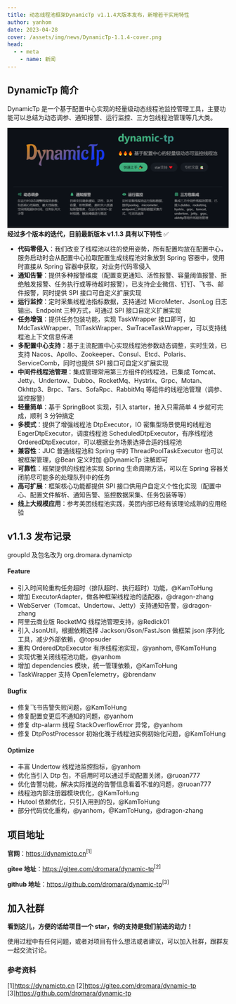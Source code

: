 ```yaml
---
title: 动态线程池框架DynamicTp v1.1.4大版本发布，新增若干实用特性
author: yanhom
date: 2023-04-28
cover: /assets/img/news/DynamicTp-1.1.4-cover.png
head:
  - - meta
    - name: 新闻
---
```


## DynamicTp 简介

DynamicTp 是一个基于配置中心实现的轻量级动态线程池监控管理工具，主要功能可以总结为动态调参、通知报警、运行监控、三方包线程池管理等几大类。

![](/assets/img/news/DynamicTp-1.1.4-cover.png)
**经过多个版本的迭代，目前最新版本 v1.1.3 具有以下特性** ✅

- **代码零侵入**：我们改变了线程池以往的使用姿势，所有配置均放在配置中心，服务启动时会从配置中心拉取配置生成线程池对象放到 Spring 容器中，使用时直接从 Spring 容器中获取，对业务代码零侵入
- **通知告警**：提供多种报警维度（配置变更通知、活性报警、容量阈值报警、拒绝触发报警、任务执行或等待超时报警），已支持企业微信、钉钉、飞书、邮件报警，同时提供 SPI 接口可自定义扩展实现
- **运行监控**：定时采集线程池指标数据，支持通过 MicroMeter、JsonLog 日志输出、Endpoint 三种方式，可通过 SPI 接口自定义扩展实现
- **任务增强**：提供任务包装功能，实现 TaskWrapper 接口即可，如 MdcTaskWrapper、TtlTaskWrapper、SwTraceTaskWrapper，可以支持线程池上下文信息传递
- **多配置中心支持**：基于主流配置中心实现线程池参数动态调整，实时生效，已支持 Nacos、Apollo、Zookeeper、Consul、Etcd、Polaris、ServiceComb，同时也提供 SPI 接口可自定义扩展实现
- **中间件线程池管理**：集成管理常用第三方组件的线程池，已集成 Tomcat、Jetty、Undertow、Dubbo、RocketMq、Hystrix、Grpc、Motan、Okhttp3、Brpc、Tars、SofaRpc、RabbitMq 等组件的线程池管理（调参、监控报警）
- **轻量简单**：基于 SpringBoot 实现，引入 starter，接入只需简单 4 步就可完成，顺利 3 分钟搞定
- **多模式**：提供了增强线程池 DtpExecutor，IO 密集型场景使用的线程池 EagerDtpExecutor，调度线程池 ScheduledDtpExecutor，有序线程池 OrderedDtpExecutor，可以根据业务场景选择合适的线程池
- **兼容性**：JUC 普通线程池和 Spring 中的 ThreadPoolTaskExecutor 也可以被框架管理，@Bean 定义时加 @DynamicTp 注解即可
- **可靠性**：框架提供的线程池实现 Spring 生命周期方法，可以在 Spring 容器关闭前尽可能多的处理队列中的任务
- **高可扩展**：框架核心功能都提供 SPI 接口供用户自定义个性化实现（配置中心、配置文件解析、通知告警、监控数据采集、任务包装等等）
- **线上大规模应用**：参考美团线程池实践，美团内部已经有该理论成熟的应用经验

## v1.1.3 发布记录

groupId 及包名改为 org.dromara.dynamictp

#### Feature

- 引入时间轮重构任务超时（排队超时、执行超时）功能，@KamToHung
- 增加 ExecutorAdapter，做各种框架线程池的适配器，@dragon-zhang
- WebServer（Tomcat、Undertow、Jetty）支持通知告警，@dragon-zhang
- 阿里云商业版 RocketMQ 线程池管理支持，@Redick01
- 引入 JsonUtil，根据依赖选择 Jackson/Gson/FastJson 做框架 json 序列化工具，减少外部依赖，@topsuder
- 重构 OrderedDtpExecutor 有序线程池实现，@yanhom, @KamToHung
- 实现优雅关闭线程池功能，@yanhom
- 增加 dependencies 模块，统一管理依赖，@KamToHung
- TaskWrapper 支持 OpenTelemetry，@brendanv

#### Bugfix

- 修复飞书告警失败问题，@KamToHung
- 修复配置变更后不通知的问题，@yanhom
- 修复 dtp-alarm 线程 StackOverflowError 异常，@yanhom
- 修复 DtpPostProcessor 初始化晚于线程池实例初始化问题，@KamToHung

#### Optimize

- 丰富 Undertow 线程池监控指标，@yanhom
- 优化当引入 Dtp 包，不启用时可以通过手动配置关闭，@ruoan777
- 优化告警功能，解决实际推送的告警信息看着不准的问题，@ruoan777
- 线程池内部注册器模块优化，@KamToHung
- Hutool 依赖优化，只引入用到的包，@KamToHung
- 部分代码优化重构，@yanhom，@KamToHung，@dragon-zhang

## 项目地址

**官网**：https://dynamictp.cn<sup>[1]</sup>

**gitee 地址**：https://gitee.com/dromara/dynamic-tp<sup>[2]</sup>

**github 地址**：https://github.com/dromara/dynamic-tp<sup>[3]</sup>

## 加入社群

**看到这儿，方便的话给项目一个 star，你的支持是我们前进的动力！**

使用过程中有任何问题，或者对项目有什么想法或者建议，可以加入社群，跟群友一起交流讨论。

### 参考资料

\[1\]https://dynamictp.cn
\[2\]https://gitee.com/dromara/dynamic-tp
\[3\]https://github.com/dromara/dynamic-tp
